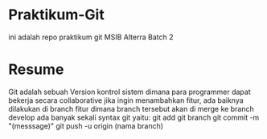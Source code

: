 # Praktikum-Git
ini adalah repo praktikum git MSIB Alterra Batch 2
# Resume
Git adalah sebuah Version kontrol sistem dimana para programmer dapat bekerja secara collaborative
jika ingin menambahkan fitur, ada baiknya dilakukan di branch fitur dimana branch tersebut akan di merge ke branch develop
ada banyak sekali syntax git yaitu:
git add
git branch
git commit -m "(messsage)"
git push -u origin (nama branch)
